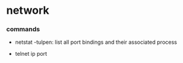 # network

### commands

- netstat -tulpen: list all port bindings and their associated process

- telnet ip port